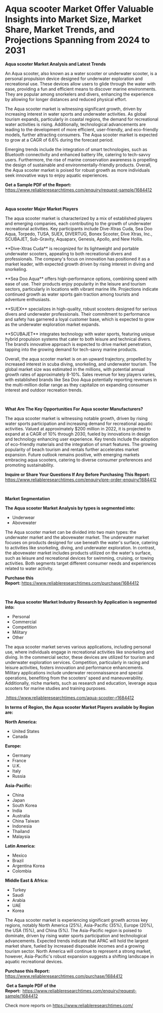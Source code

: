 <p><h1>Aqua scooter Market Offer Valuable Insights into Market Size, Market Share, Market Trends, and Projections Spanning from 2024 to 2031</h1></p><p><strong>Aqua scooter Market Analysis and Latest Trends</strong></p>
<p><p>An Aqua scooter, also known as a water scooter or underwater scooter, is a personal propulsion device designed for underwater exploration and recreational use. These devices allow users to glide through the water with ease, providing a fun and efficient means to discover marine environments. They are popular among snorkelers and divers, enhancing the experience by allowing for longer distances and reduced physical effort.</p><p>The Aqua scooter market is witnessing significant growth, driven by increasing interest in water sports and underwater activities. As global tourism expands, particularly in coastal regions, the demand for recreational water activities is rising. Additionally, technological advancements are leading to the development of more efficient, user-friendly, and eco-friendly models, further attracting consumers. The Aqua scooter market is expected to grow at a CAGR of 6.6% during the forecast period. </p><p>Emerging trends include the integration of smart technologies, such as Bluetooth connectivity and enhanced battery life, catering to tech-savvy users. Furthermore, the rise of marine conservation awareness is propelling the design of sustainable and environmentally-friendly products. Overall, the Aqua scooter market is poised for robust growth as more individuals seek innovative ways to enjoy aquatic experiences.</p></p>
<p><strong>Get a Sample PDF of the Report:&nbsp;</strong> <a href="https://www.reliableresearchtimes.com/enquiry/request-sample/1684412?utm_campaign=1420&utm_medium=2&utm_source=Github&utm_content=ia&utm_term=30122024&utm_id=aqua-scooter">https://www.reliableresearchtimes.com/enquiry/request-sample/1684412</a></p>
<p>&nbsp;</p>
<p><strong>Aqua scooter Major Market Players</strong></p>
<p><p>The aqua scooter market is characterized by a mix of established players and emerging companies, each contributing to the growth of underwater recreational activities. Key participants include Dive-Xtras Cuda, Sea Doo Aqua, Torpedo, TUSA, SUEX, DIVERTUG, Bonex Scooter, Dive Xtras, Inc., SCUBAJET, Sub-Gravity, Aquaparx, Genesis, Apollo, and New Hollis.</p><p>**Dive-Xtras Cuda** is recognized for its lightweight and portable underwater scooters, appealing to both recreational divers and professionals. The company's focus on innovation has positioned it as a market leader, with expected growth driven by rising interest in diving and snorkeling.</p><p>**Sea Doo Aqua** offers high-performance options, combining speed with ease of use. Their products enjoy popularity in the leisure and tourism sectors, particularly in locations with vibrant marine life. Projections indicate continued growth as water sports gain traction among tourists and adventure enthusiasts.</p><p>**SUEX** specializes in high-quality, robust scooters designed for serious divers and underwater professionals. Their commitment to performance and safety has garnered a loyal customer base, which is expected to grow as the underwater exploration market expands.</p><p>**SCUBAJET** integrates technology with water sports, featuring unique hybrid propulsion systems that cater to both leisure and technical divers. The brand’s innovative approach is expected to drive market penetration, tapping into the growing demand for tech-savvy marine products.</p><p>Overall, the aqua scooter market is on an upward trajectory, propelled by increased interest in scuba diving, snorkeling, and underwater tourism. The global market size was estimated in the millions, with potential annual growth rates of approximately 8-10%. Sales revenue for key players varies, with established brands like Sea Doo Aqua potentially reporting revenues in the multi-million dollar range as they capitalize on expanding consumer interest and outdoor recreation trends.</p></p>
<p>&nbsp;</p>
<p><strong>What Are The Key Opportunities For Aqua scooter Manufacturers?</strong></p>
<p><p>The aqua scooter market is witnessing notable growth, driven by rising water sports participation and increasing demand for recreational aquatic activities. Valued at approximately $200 million in 2022, it is projected to expand at a CAGR of 10% through 2030, fueled by innovations in design and technology enhancing user experience. Key trends include the adoption of eco-friendly materials and the integration of smart features. The growing popularity of beach tourism and rentals further accelerates market expansion. Future outlook remains positive, with emerging markets embracing aqua scooters, catering to diverse consumer preferences and promoting sustainability.</p></p>
<p><strong>Inquire or Share Your Questions If Any Before Purchasing This Report:</strong> <a href="https://www.reliableresearchtimes.com/enquiry/pre-order-enquiry/1684412?utm_campaign=1420&utm_medium=2&utm_source=Github&utm_content=ia&utm_term=30122024&utm_id=aqua-scooter">https://www.reliableresearchtimes.com/enquiry/pre-order-enquiry/1684412</a></p>
<p>&nbsp;</p>
<p><strong>Market Segmentation</strong></p>
<p><strong>The Aqua scooter Market Analysis by types is segmented into:</strong></p>
<p><ul><li>Underwear</li><li>Abovewater</li></ul></p>
<p><p>The Aqua scooter market can be divided into two main types: the underwater market and the abovewater market. The underwater market focuses on products designed for use beneath the water's surface, catering to activities like snorkeling, diving, and underwater exploration. In contrast, the abovewater market includes products utilized on the water's surface, such as leisure and recreational devices for swimming, cruising, or towing activities. Both segments target different consumer needs and experiences related to water activity.</p></p>
<p><strong>Purchase this Report:&nbsp;</strong><a href="https://www.reliableresearchtimes.com/purchase/1684412?utm_campaign=1420&utm_medium=2&utm_source=Github&utm_content=ia&utm_term=30122024&utm_id=aqua-scooter">https://www.reliableresearchtimes.com/purchase/1684412</a></p>
<p>&nbsp;</p>
<p><strong>The Aqua scooter Market Industry Research by Application is segmented into:</strong></p>
<p><ul><li>Personal</li><li>Commercial</li><li>Competition</li><li>Military</li><li>Other</li></ul></p>
<p><p>The aqua scooter market serves various applications, including personal use, where individuals engage in recreational activities like snorkeling and diving. In the commercial sector, these devices are utilized for tourism and underwater exploration services. Competition, particularly in racing and leisure activities, fosters innovation and performance enhancements. Military applications include underwater reconnaissance and special operations, benefiting from the scooters’ speed and maneuverability. Additionally, niche markets, such as research and education, leverage aqua scooters for marine studies and training purposes.</p></p>
<p><a href="https://www.reliableresearchtimes.com/aqua-scooter-r1684412?utm_campaign=1420&utm_medium=2&utm_source=Github&utm_content=ia&utm_term=30122024&utm_id=aqua-scooter">&nbsp;https://www.reliableresearchtimes.com/aqua-scooter-r1684412</a></p>
<p><strong>In terms of Region, the Aqua scooter Market Players available by Region are:</strong></p>
<p>
    <p> <strong> North America: </strong>
        <ul>
            <li>United States</li>
            <li>Canada</li>
        </ul>
        </p> 
    <p> <strong> Europe: </strong>
        <ul>
            <li>Germany</li>
            <li>France</li>
            <li>U.K.</li>
            <li>Italy</li>
            <li>Russia</li>
        </ul>
        </p> 
    <p> <strong> Asia-Pacific: </strong>
        <ul>
            <li>China</li>
            <li>Japan</li>
            <li>South Korea</li>
            <li>India</li>
            <li>Australia</li>
            <li>China Taiwan</li>
            <li>Indonesia</li>
            <li>Thailand</li>
            <li>Malaysia</li>
        </ul>
        </p> 
    <p> <strong> Latin America: </strong>
        <ul>
            <li>Mexico</li>
            <li>Brazil</li>
            <li>Argentina Korea</li>
            <li>Colombia</li>
        </ul>
        </p> 
    <p> <strong> Middle East & Africa: </strong>
        <ul>
            <li>Turkey</li>
            <li>Saudi</li>
            <li>Arabia</li>
            <li>UAE</li>
            <li>Korea</li>
        </ul>
    </p>
    </p>
<p><p>The Aqua scooter market is experiencing significant growth across key regions, notably North America (25%), Asia-Pacific (35%), Europe (20%), the USA (15%), and China (5%). The Asia-Pacific region is poised to dominate, driven by rising water sports participation and technological advancements. Expected trends indicate that APAC will hold the largest market share, fueled by increased disposable incomes and a growing tourism sector. North America will continue to represent a strong market, however, Asia-Pacific's robust expansion suggests a shifting landscape in aquatic recreational devices.</p></p>
<p><strong>Purchase this Report: </strong><a href="https://www.reliableresearchtimes.com/purchase/1684412?utm_campaign=1420&utm_medium=2&utm_source=Github&utm_content=ia&utm_term=30122024&utm_id=aqua-scooter">https://www.reliableresearchtimes.com/purchase/1684412</a></p>
<p>&nbsp;<strong>Get a Sample PDF of the Report:&nbsp;&nbsp;</strong><a href="https://www.reliableresearchtimes.com/enquiry/request-sample/1684412?utm_campaign=1420&utm_medium=2&utm_source=Github&utm_content=ia&utm_term=30122024&utm_id=aqua-scooter">https://www.reliableresearchtimes.com/enquiry/request-sample/1684412</a></p>
<p><strong></strong></p>
<p>Check more reports on <a href="https://www.reliableresearchtimes.com/?utm_campaign=1420&utm_medium=2&utm_source=Github&utm_content=ia&utm_term=30122024&utm_id=aqua-scooter">https://www.reliableresearchtimes.com/</a></p>